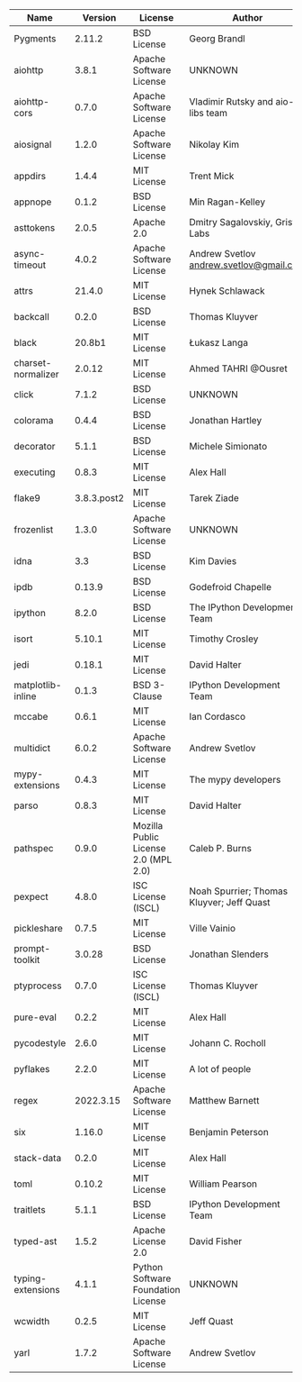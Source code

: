 | Name               | Version     | License                              | Author                                    |
|--------------------|-------------|--------------------------------------|-------------------------------------------|
| Pygments           | 2.11.2      | BSD License                          | Georg Brandl                              |
| aiohttp            | 3.8.1       | Apache Software License              | UNKNOWN                                   |
| aiohttp-cors       | 0.7.0       | Apache Software License              | Vladimir Rutsky and aio-libs team         |
| aiosignal          | 1.2.0       | Apache Software License              | Nikolay Kim                               |
| appdirs            | 1.4.4       | MIT License                          | Trent Mick                                |
| appnope            | 0.1.2       | BSD License                          | Min Ragan-Kelley                          |
| asttokens          | 2.0.5       | Apache 2.0                           | Dmitry Sagalovskiy, Grist Labs            |
| async-timeout      | 4.0.2       | Apache Software License              | Andrew Svetlov <andrew.svetlov@gmail.com> |
| attrs              | 21.4.0      | MIT License                          | Hynek Schlawack                           |
| backcall           | 0.2.0       | BSD License                          | Thomas Kluyver                            |
| black              | 20.8b1      | MIT License                          | Łukasz Langa                              |
| charset-normalizer | 2.0.12      | MIT License                          | Ahmed TAHRI @Ousret                       |
| click              | 7.1.2       | BSD License                          | UNKNOWN                                   |
| colorama           | 0.4.4       | BSD License                          | Jonathan Hartley                          |
| decorator          | 5.1.1       | BSD License                          | Michele Simionato                         |
| executing          | 0.8.3       | MIT License                          | Alex Hall                                 |
| flake9             | 3.8.3.post2 | MIT License                          | Tarek Ziade                               |
| frozenlist         | 1.3.0       | Apache Software License              | UNKNOWN                                   |
| idna               | 3.3         | BSD License                          | Kim Davies                                |
| ipdb               | 0.13.9      | BSD License                          | Godefroid Chapelle                        |
| ipython            | 8.2.0       | BSD License                          | The IPython Development Team              |
| isort              | 5.10.1      | MIT License                          | Timothy Crosley                           |
| jedi               | 0.18.1      | MIT License                          | David Halter                              |
| matplotlib-inline  | 0.1.3       | BSD 3-Clause                         | IPython Development Team                  |
| mccabe             | 0.6.1       | MIT License                          | Ian Cordasco                              |
| multidict          | 6.0.2       | Apache Software License              | Andrew Svetlov                            |
| mypy-extensions    | 0.4.3       | MIT License                          | The mypy developers                       |
| parso              | 0.8.3       | MIT License                          | David Halter                              |
| pathspec           | 0.9.0       | Mozilla Public License 2.0 (MPL 2.0) | Caleb P. Burns                            |
| pexpect            | 4.8.0       | ISC License (ISCL)                   | Noah Spurrier; Thomas Kluyver; Jeff Quast |
| pickleshare        | 0.7.5       | MIT License                          | Ville Vainio                              |
| prompt-toolkit     | 3.0.28      | BSD License                          | Jonathan Slenders                         |
| ptyprocess         | 0.7.0       | ISC License (ISCL)                   | Thomas Kluyver                            |
| pure-eval          | 0.2.2       | MIT License                          | Alex Hall                                 |
| pycodestyle        | 2.6.0       | MIT License                          | Johann C. Rocholl                         |
| pyflakes           | 2.2.0       | MIT License                          | A lot of people                           |
| regex              | 2022.3.15   | Apache Software License              | Matthew Barnett                           |
| six                | 1.16.0      | MIT License                          | Benjamin Peterson                         |
| stack-data         | 0.2.0       | MIT License                          | Alex Hall                                 |
| toml               | 0.10.2      | MIT License                          | William Pearson                           |
| traitlets          | 5.1.1       | BSD License                          | IPython Development Team                  |
| typed-ast          | 1.5.2       | Apache License 2.0                   | David Fisher                              |
| typing-extensions  | 4.1.1       | Python Software Foundation License   | UNKNOWN                                   |
| wcwidth            | 0.2.5       | MIT License                          | Jeff Quast                                |
| yarl               | 1.7.2       | Apache Software License              | Andrew Svetlov                            |